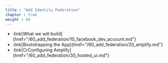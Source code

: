 ```yaml
---
title : "Add Identity Federation"
chapter : true
weight : 60
---
```


* :link[What we will build]{href="/60_add_federation/10_facebook_dev_account.md"}
* :link[Bootstrapping the App]{href="/60_add_federation/20_amplify.md"}
* :link[CrConfiguring Amplify]{href="/60_add_federation/30_hosted_ui.md"}